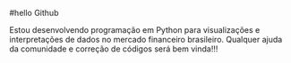 #hello Github

Estou desenvolvendo programação em Python para visualizações e interpretações de dados no mercado financeiro brasileiro.
Qualquer ajuda da comunidade e correção de códigos será bem vinda!!!
